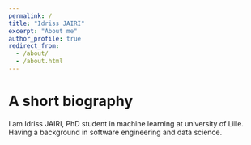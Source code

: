 ```yaml
---
permalink: /
title: "Idriss JAIRI"
excerpt: "About me"
author_profile: true
redirect_from: 
  - /about/
  - /about.html
---
```




A short biography
======
I am Idriss JAIRI, PhD student in machine learning at university of Lille. Having a background in software engineering and data science.

